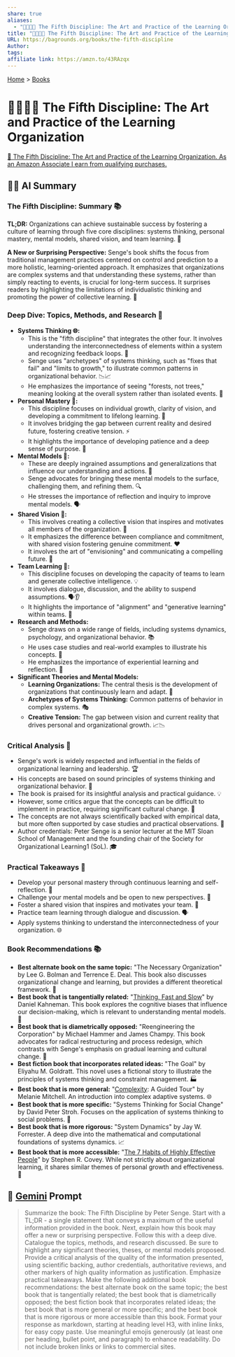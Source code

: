 ```yaml
---
share: true
aliases:
  - "🎨🔄🧠🏢 The Fifth Discipline: The Art and Practice of the Learning Organization"
title: "🎨🔄🧠🏢 The Fifth Discipline: The Art and Practice of the Learning Organization"
URL: https://bagrounds.org/books/the-fifth-discipline
Author: 
tags: 
affiliate link: https://amzn.to/43RAzqx
---
```

[Home](../index.md) > [Books](./index.md)  
# 🎨🔄🧠🏢 The Fifth Discipline: The Art and Practice of the Learning Organization  
[🛒 The Fifth Discipline: The Art and Practice of the Learning Organization. As an Amazon Associate I earn from qualifying purchases.](https://amzn.to/43RAzqx)  
  
## 🤖💬 AI Summary  
### The Fifth Discipline: Summary 📚  
**TL;DR:** Organizations can achieve sustainable success by fostering a culture of learning through five core disciplines: systems thinking, personal mastery, mental models, shared vision, and team learning. 🤝  
  
**A New or Surprising Perspective:** Senge's book shifts the focus from traditional management practices centered on control and prediction to a more holistic, learning-oriented approach. It emphasizes that organizations are complex systems and that understanding these systems, rather than simply reacting to events, is crucial for long-term success. It surprises readers by highlighting the limitations of individualistic thinking and promoting the power of collective learning. 🤯  
  
### Deep Dive: Topics, Methods, and Research 🔬  
- **Systems Thinking 🌐:**  
    - This is the "fifth discipline" that integrates the other four. It involves understanding the interconnectedness of elements within a system and recognizing feedback loops. 🔄  
    - Senge uses "archetypes" of systems thinking, such as "fixes that fail" and "limits to growth," to illustrate common patterns in organizational behavior. 📉📈  
    - He emphasizes the importance of seeing "forests, not trees," meaning looking at the overall system rather than isolated events. 🌳  
- **Personal Mastery 🧘:**  
    - This discipline focuses on individual growth, clarity of vision, and developing a commitment to lifelong learning. 🧠  
    - It involves bridging the gap between current reality and desired future, fostering creative tension. ⚡  
    - It highlights the importance of developing patience and a deep sense of purpose. 🎯  
- **Mental Models 💭:**  
    - These are deeply ingrained assumptions and generalizations that influence our understanding and actions. 🧐  
    - Senge advocates for bringing these mental models to the surface, challenging them, and refining them. 🔍  
    - He stresses the importance of reflection and inquiry to improve mental models. 🗣️  
- **Shared Vision 🤝:**  
    - This involves creating a collective vision that inspires and motivates all members of the organization. 🌟  
    - It emphasizes the difference between compliance and commitment, with shared vision fostering genuine commitment. ❤️  
    - It involves the art of "envisioning" and communicating a compelling future. 🎨  
- **Team Learning 👥:**  
    - This discipline focuses on developing the capacity of teams to learn and generate collective intelligence. 💡  
    - It involves dialogue, discussion, and the ability to suspend assumptions. 🗣️👂  
    - It highlights the importance of "alignment" and "generative learning" within teams. 🚀  
- **Research and Methods:**  
    - Senge draws on a wide range of fields, including systems dynamics, psychology, and organizational behavior. 📚  
    - He uses case studies and real-world examples to illustrate his concepts. 💼  
    - He emphasizes the importance of experiential learning and reflection. 🔄  
- **Significant Theories and Mental Models:**  
    - **Learning Organizations:** The central thesis is the development of organizations that continuously learn and adapt. 🏫  
    - **Archetypes of Systems Thinking:** Common patterns of behavior in complex systems. 🎭  
    - **Creative Tension:** The gap between vision and current reality that drives personal and organizational growth. 📈📉  
  
### Critical Analysis 🧐  
- Senge's work is widely respected and influential in the fields of organizational learning and leadership. 🏆  
- His concepts are based on sound principles of systems thinking and organizational behavior. 🧠  
- The book is praised for its insightful analysis and practical guidance. 💡  
- However, some critics argue that the concepts can be difficult to implement in practice, requiring significant cultural change. 🚧  
- The concepts are not always scientifically backed with empirical data, but more often supported by case studies and practical observations. 📝  
- Author credentials: Peter Senge is a senior lecturer at the MIT Sloan School of Management and the founding chair of the Society for Organizational Learning1 (SoL). 🎓  
  
### Practical Takeaways 💼  
- Develop your personal mastery through continuous learning and self-reflection. 🧘  
- Challenge your mental models and be open to new perspectives. 💭  
- Foster a shared vision that inspires and motivates your team. 🤝  
- Practice team learning through dialogue and discussion. 🗣️  
- Apply systems thinking to understand the interconnectedness of your organization. 🌐  
  
### Book Recommendations 📚  
- **Best alternate book on the same topic:** "The Necessary Organization" by Lee G. Bolman and Terrence E. Deal. This book also discusses organizational change and learning, but provides a different theoretical framework. 🔄  
- **Best book that is tangentially related:** "[Thinking, Fast and Slow](./thinking-fast-and-slow.md)" by Daniel Kahneman. This book explores the cognitive biases that influence our decision-making, which is relevant to understanding mental models. 🧠  
- **Best book that is diametrically opposed:** "Reengineering the Corporation" by Michael Hammer and James Champy. This book advocates for radical restructuring and process redesign, which contrasts with Senge's emphasis on gradual learning and cultural change. 🔨  
- **Best fiction book that incorporates related ideas:** "The Goal" by Eliyahu M. Goldratt. This novel uses a fictional story to illustrate the principles of systems thinking and constraint management. 🏭  
- **Best book that is more general:** "[Complexity](./complexity.md): A Guided Tour" by Melanie Mitchell. An introduction into complex adaptive systems. 🌐  
- **Best book that is more specific:** "Systems Thinking for Social Change" by David Peter Stroh. Focuses on the application of systems thinking to social problems. 🤝  
- **Best book that is more rigorous:** "System Dynamics" by Jay W. Forrester. A deep dive into the mathematical and computational foundations of systems dynamics. 📈  
- **Best book that is more accessible:** "[The 7 Habits of Highly Effective People](./the-7-habits-of-highly-effective-people.md)" by Stephen R. Covey. While not strictly about organizational learning, it shares similar themes of personal growth and effectiveness. 🔑  
  
## 💬 [Gemini](https://gemini.google.com) Prompt  
> Summarize the book: The Fifth Discipline by Peter Senge. Start with a TL;DR - a single statement that conveys a maximum of the useful information provided in the book. Next, explain how this book may offer a new or surprising perspective. Follow this with a deep dive. Catalogue the topics, methods, and research discussed. Be sure to highlight any significant theories, theses, or mental models proposed. Provide a critical analysis of the quality of the information presented, using scientific backing, author credentials, authoritative reviews, and other markers of high quality information as justification. Emphasize practical takeaways. Make the following additional book recommendations: the best alternate book on the same topic; the best book that is tangentially related; the best book that is diametrically opposed; the best fiction book that incorporates related ideas; the best book that is more general or more specific; and the best book that is more rigorous or more accessible than this book. Format your response as markdown, starting at heading level H3, with inline links, for easy copy paste. Use meaningful emojis generously (at least one per heading, bullet point, and paragraph) to enhance readability. Do not include broken links or links to commercial sites.  
